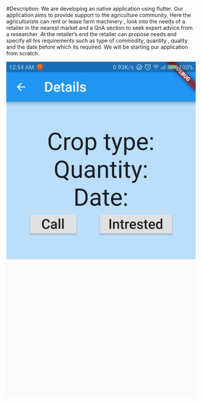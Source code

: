 #Description:
We are developing an native application using flutter. Our application aims to provide support to the agriculture community. Here the agriculturists can rent or lease farm machinery , look into the needs of a retailer in the nearest market and a QnA section to seek expert advice from a researcher.
At the retailer’s end the retailer can propose needs and specify all his requirements such as type of commodity, quantity , quality and the date before which its required.
We will be starting our application from scratch.

![image](1.jpeg)
